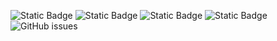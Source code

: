 ![Static Badge](https://img.shields.io/badge/blacklists-60-000000) ![Static Badge](https://img.shields.io/badge/blacklisted-2819435-cc0000) ![Static Badge](https://img.shields.io/badge/whitelisted-2245-00CC00) ![Static Badge](https://img.shields.io/badge/streaming_blacklist-28107-000000) ![GitHub issues](https://img.shields.io/github/issues/fabriziosalmi/blacklists)
